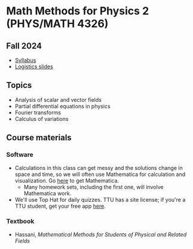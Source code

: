 # Math Methods for Physics 2 (PHYS/MATH 4326)

## Fall 2024 
* [Syllabus](Fall2024/4326-Fall-2024-syl.pdf)
* [Logistics slides](Fall2024/4326-F24-Logistics.pdf)

## Topics
* Analysis of scalar and vector fields
* Partial differential equations in physics
* Fourier transforms
* Calculus of variations


## Course materials

### Software
* Calculations in this class can get messy and the solutions change in space and time, so we will often use Mathematica for calculation and visualization. Go [here](#getting-mathematica) to get Mathematica. 
  * Many homework sets, including the first one, will involve
  Mathematica work. 
* We'll use Top Hat for daily quizzes. TTU has a site license; if you're a TTU student, get your free app [here](https://www.depts.ttu.edu/itts/software/tophat.php).


### Textbook
* Hassani, *Mathematical Methods for Students of Physical and Related Fields*
